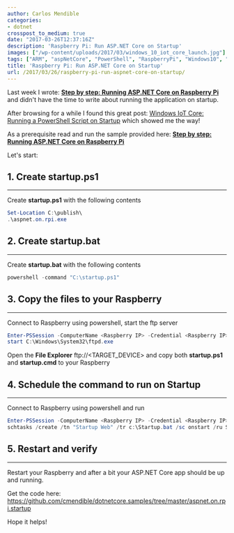 ```yaml
---
author: Carlos Mendible
categories:
- dotnet
crosspost_to_medium: true
date: "2017-03-26T12:37:16Z"
description: 'Raspberry Pi: Run ASP.NET Core on Startup'
images: ["/wp-content/uploads/2017/03/windows_10_iot_core_launch.jpg"]
tags: ["ARM", "aspNetCore", "PowerShell", "RaspberryPi", "Windows10", "IoT"]
title: 'Raspberry Pi: Run ASP.NET Core on Startup'
url: /2017/03/26/raspberry-pi-run-aspnet-core-on-startup/
---
```

Last week I wrote: **[Step by step: Running ASP.NET Core on Raspberry Pi](https://carlos.mendible.com/2017/03/21/step-by-step-running-aspnet-core-on-raspberry-pi/)** and didn't have the time to write about running the application on startup.

After browsing for a while I found this great post: [Windows IoT Core: Running a PowerShell Script on Startup](https://microsoft.hackster.io/en-US/falafel-software/windows-iot-core-running-a-powershell-script-on-startup-0aa534) which showed me the way!

As a prerequisite read and run the sample provided here: **[Step by step: Running ASP.NET Core on Raspberry Pi](https://carlos.mendible.com/2017/03/21/step-by-step-running-aspnet-core-on-raspberry-pi/)**

Let's start:

## 1. Create startup.ps1
---
Create **startup.ps1** with the following contents 
    
``` powershell
Set-Location C:\publish\
.\aspnet.on.rpi.exe
```

## 2. Create startup.bat
---
Create **startup.bat** with the following contents 
    
``` powershell
powershell -command "C:\startup.ps1"
```

## 3. Copy the files to your Raspberry
---
Connect to Raspberry using powershell, start the ftp server
    
``` powershell
Enter-PSSession -ComputerName <Raspberry IP> -Credential <Raspberry IP>\Administrator
start C:\Windows\System32\ftpd.exe
```

Open the **File Explorer** ftp://<TARGET_DEVICE> and copy both **startup.ps1** and **startup.cmd** to your Raspberry
      
## 4. Schedule the command to run on Startup
---      
Connect to Raspberry using powershell and run
     
          
``` powershell
Enter-PSSession -ComputerName <Raspberry IP> -Credential <Raspberry IP>\Administrator
schtasks /create /tn "Startup Web" /tr c:\Startup.bat /sc onstart /ru SYSTEM
```
      
## 5. Restart and verify
---      
Restart your Raspberry and after a bit your ASP.NET Core app should be up and running.
         
Get the code here: <a href="https://github.com/cmendible/dotnetcore.samples/tree/master/aspnet.on.rpi.startup">https://github.com/cmendible/dotnetcore.samples/tree/master/aspnet.on.rpi.startup</a>
  
Hope it helps!
  